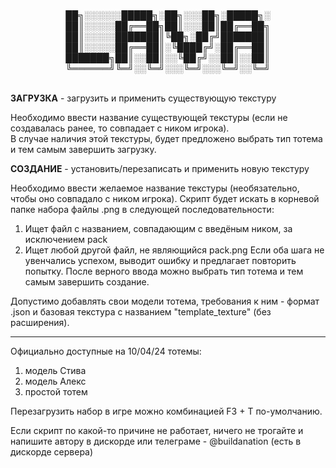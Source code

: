 <p align="center">
<br/>██╗░░░░░░█████╗░██╗░░░██╗░█████╗░
<br/>██║░░░░░██╔══██╗██║░░░██║██╔══██╗
<br/>██║░░░░░███████║╚██╗░██╔╝███████║
<br/>██║░░░░░██╔══██║░╚████╔╝░██╔══██║
<br/>███████╗██║░░██║░░╚██╔╝░░██║░░██║
<br/>╚══════╝╚═╝░░╚═╝░░░╚═╝░░░╚═╝░░╚═╝
</p>
<br/>
<b>ЗАГРУЗКА</b> - загрузить и применить существующую текстуру

Необходимо ввести название существующей текстуры (если не создавалась ранее, то совпадает с ником игрока).  
В случае наличия этой текстуры, будет предложено выбрать тип тотема и тем самым завершить загрузку.

<b>СОЗДАНИЕ</b> - установить/перезаписать и применить новую текстуру

Необходимо ввести желаемое название текстуры (необязательно, чтобы оно совпадало с ником игрока).
Скрипт будет искать в корневой папке набора файлы .png в следующей последовательности:
  1) Ищет файл с названием, совпадающим с введёным ником, за исключением pack
  2) Ищет любой другой файл, не являющийся pack.png
Если оба шага не увенчались успехом, выводит ошибку и предлагает повторить попытку.
После верного ввода можно выбрать тип тотема и тем самым завершить создание.

Допустимо добавлять свои модели тотема, требования к ним - формат .json и базовая текстура с названием "template_texture" (без расширения).
___

Официально доступные на 10/04/24 тотемы:     
  1. модель Стива   
  2. модель Алекс   
  3. простой тотем
     
Перезагрузить набор в игре можно комбинацией F3 + T по-умолчанию.

Если скрипт по какой-то причине не работает, ничего не трогайте и напишите автору в дискорде или телеграме - @buildanation (есть в дискорде сервера)

